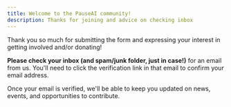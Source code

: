 ```yaml
---
title: Welcome to the PauseAI community!
description: Thanks for joining and advice on checking inbox
---
```


Thank you so much for submitting the form and expressing your interest in getting involved and/or donating!

**Please check your inbox (and spam/junk folder, just in case!)** for an email from us. You'll need to click the verification link in that email to confirm your email address.

Once your email is verified, we'll be able to keep you updated on news, events, and opportunities to contribute.